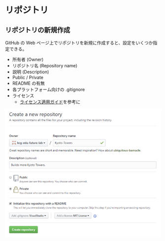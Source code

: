 # リポジトリ

## リポジトリの新規作成
GitHub の Web ページ上でリポジトリを新規に作成すると、設定をいくつか指定できる。

- 所有者 (Owner)
- リポジトリ名 (Repository name)
- 説明 (Description)
- Public / Private
- README の有無
- 各プラットフォーム向けの .gitignore
- ライセンス
  - [ライセンス適用ガイド](../OSS)を参考に

![](Images/Create-Repository.png)
